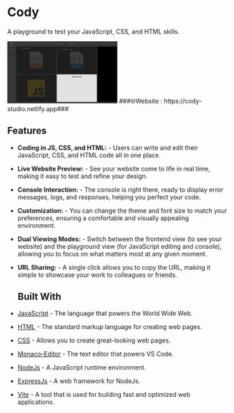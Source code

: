 # Cody

A playground to test your JavaScript, CSS, and HTML skills.

 <img  width="50%" src="./public/cody.png" />
 ###🌐Website : https://cody-studio.netlify.app###

 ## Features ##

- **Coding in JS, CSS, and HTML:** - Users can write and edit their JavaScript, CSS, and HTML code all in one place.
- **Live Website Preview:**  - See your website come to life in real time, making it easy to test and refine your design.
- **Console Interaction:** -  The console is right there, ready to display error messages, logs, and responses, helping you perfect your code.
- **Customization:**  - You can change the theme and font size to match your preferences, ensuring a comfortable and visually appealing environment.
- **Dual Viewing Modes:** - Switch between the frontend view (to see your website) and the playground view (for JavaScript editing and console), allowing you to focus on what matters most at any given moment.
- **URL Sharing:** - A single click allows you to copy the URL, making it simple to showcase your work to colleagues or friends.

  ## Built With ##
- [JavaScript](https://www.javascript.com/) - The language that powers the World Wide Web.
- [HTML](https://www.w3schools.com/html/) - The standard markup language for creating web pages.
- [CSS](https://www.w3.org/Style/CSS/Overview.en.html) - Allows you to create great-looking web pages.
- [Monaco-Editor](https://www.npmjs.com/package/monaco-editor#monaco-editor) -  The text editor that powers VS Code.
- [NodeJs](https://nodejs.org/en) - A JavaScript runtime environment.
- [ExpressJs](https://expressjs.com/) - A web framework for NodeJs.
- [Vite](https://vitejs.dev/) - A tool that is used for building fast and optimized web applications. 





